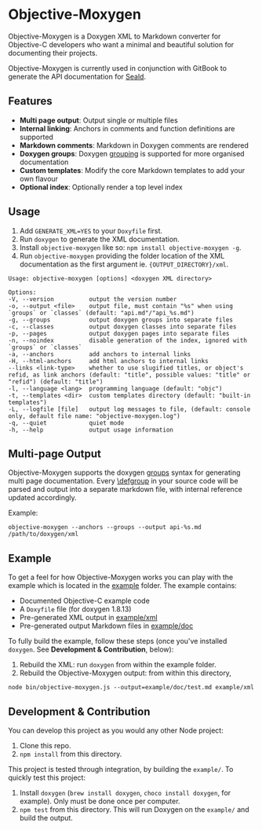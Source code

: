 # Objective-Moxygen

Objective-Moxygen is a Doxygen XML to Markdown converter for Objective-C developers who want a minimal and beautiful solution for documenting their projects.

Objective-Moxygen is currently used in conjunction with GitBook to generate the API documentation for [Seald](https://docs.seald.io/en/sdk/seald-sdk-ios/).

## Features

* **Multi page output**: Output single or multiple files
* **Internal linking**: Anchors in comments and function definitions are supported
* **Markdown comments**: Markdown in Doxygen comments are rendered
* **Doxygen groups**: Doxygen [grouping](http://www.doxygen.nl/manual/grouping.html) is supported for more organised documentation
* **Custom templates**: Modify the core Markdown templates to add your own flavour
* **Optional index**: Optionally render a top level index

## Usage

1. Add `GENERATE_XML=YES` to your `Doxyfile` first.
2. Run `doxygen` to generate the XML documentation.
3. Install `objective-moxygen` like so: `npm install objective-moxygen -g`.
4. Run `objective-moxygen` providing the folder location of the XML documentation as the first argument ie. `{OUTPUT_DIRECTORY}/xml`.  
  ```
Usage: objective-moxygen [options] <doxygen XML directory>

Options:
  -V, --version          output the version number
  -o, --output <file>    output file, must contain "%s" when using `groups` or `classes` (default: "api.md"/"api_%s.md")
  -g, --groups           output doxygen groups into separate files
  -c, --classes          output doxygen classes into separate files
  -p, --pages            output doxygen pages into separate files
  -n, --noindex          disable generation of the index, ignored with `groups` or `classes`
  -a, --anchors          add anchors to internal links
  -H, --html-anchors     add html anchors to internal links
  --links <link-type>    whether to use slugified titles, or object's refid, as link anchors (default: "title", possible values: "title" or "refid") (default: "title")
  -l, --language <lang>  programming language (default: "objc")
  -t, --templates <dir>  custom templates directory (default: "built-in templates")
  -L, --logfile [file]   output log messages to file, (default: console only, default file name: "objective-moxygen.log")
  -q, --quiet            quiet mode
  -h, --help             output usage information
  ```

## Multi-page Output

Objective-Moxygen supports the doxygen [groups](http://www.doxygen.nl/manual/grouping.html#modules) syntax for generating multi page documentation. Every [\defgroup](http://www.doxygen.nl/manual/commands.html#cmddefgroup) in your source code will be parsed and output into a separate markdown file, with internal reference updated accordingly.

Example:

```
objective-moxygen --anchors --groups --output api-%s.md /path/to/doxygen/xml
```

## Example

To get a feel for how Objective-Moxygen works you can play with the example which is located in the [example](/example) folder. The example contains:

* Documented Objective-C example code
* A `Doxyfile` file (for doxygen 1.8.13)
* Pre-generated XML output in [example/xml](/example/xml)
* Pre-generated output Markdown files in [example/doc](/example/doc)

To fully build the example, follow these steps (once you've installed `doxygen`. See **Development & Contribution**, below):

1. Rebuild the XML: run `doxygen` from within the example folder.
2. Rebuild the Objective-Moxygen output: from within this directory,

```
node bin/objective-moxygen.js --output=example/doc/test.md example/xml
```

## Development & Contribution

You can develop this project as you would any other Node project:

1. Clone this repo.
2. `npm install` from this directory.

This project is tested through integration, by building the `example/`. To quickly test this project:

1. Install `doxygen` (`brew install doxygen`, `choco install doxygen`, for example). Only must be done once per computer.
2. `npm test` from this directory. This will run Doxygen on the `example/` and build the output.

